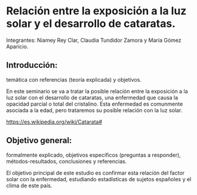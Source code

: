 # Relación entre la exposición a la luz solar y el desarrollo de cataratas.
Integrantes: Niamey Rey Clar, Claudia Tundidor Zamora y María Gómez Aparicio. 

## Introducción: 
temática con referencias (teoría explicada) y objetivos.

En este seminario se va a tratar la posible relación entre la exposición a la luz solar con el desarrollo de cataratas, una enfermedad que causa la opacidad parcial o total del cristalino. Esta enfermedad es comunmente asociada a la edad, pero trataremos su posible relación con la luz solar.

https://es.wikipedia.org/wiki/Catarata#

## Objetivo general: 
formalmente explicado, objetivos específicos (preguntas a responder), métodos-resultados, conclusiones y referencias.

El objetivo principal de este estudio es confirmar esta relación del factor solar con la enfermedad, estudiando estadísticas de sujetos españoles y el clima de este país.
